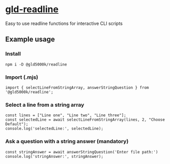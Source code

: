 # [gld-readline](https://www.npmjs.com/package/@gld5000k/readline)

Easy to use readline functions for interactive CLI scripts

## Example usage

### Install

```
npm i -D @gld5000k/readline
```

### Import (.mjs)

```
import { selectLineFromStringArray, answerStringQuestion } from '@gld5000k/readline';
```

### Select a line from a string array

```
const lines = ["Line one", "Line two", "Line three"];
const selectedLine = await selectLineFromStringArray(lines, 2, "Choose Default");
console.log('selectedLine:', selectedLine);
```

### Ask a question with a string answer (mandatory)

```
const stringAnswer = await answerStringQuestion('Enter file path:')
console.log('stringAnswer:', stringAnswer);
```
